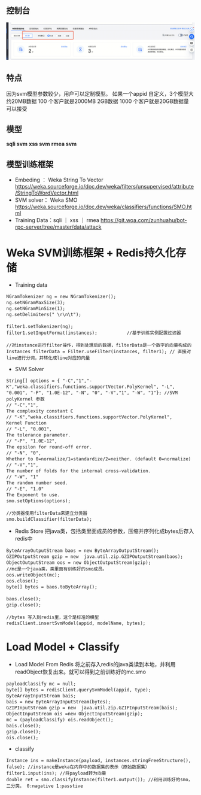 ## 控制台
![alt text](image.png)

## 特点
因为svm模型参数较少，用户可以定制模型。
如果一个appid 自定义，3个模型大约20MB数据
100 个客户就是2000MB  2GB数据
1000 个客户就是20GB数据量 可以接受

## 模型 
**sqli svm**
**xss svm**
**rmea svm**

## 模型训练框架
- Embeding ： Weka String To Vector
https://weka.sourceforge.io/doc.dev/weka/filters/unsupervised/attribute/StringToWordVector.html
- SVM solver： Weka SMO
https://weka.sourceforge.io/doc.dev/weka/classifiers/functions/SMO.html
- Training Data：sqli ｜ xss ｜ rmea
https://git.woa.com/zunhuahu/bot-rpc-server/tree/master/data/attack

# Weka SVM训练框架 + Redis持久化存储

- Training data
``` 
NGramTokenizer ng = new NGramTokenizer();
ng.setNGramMaxSize(3);
ng.setNGramMinSize(1);
ng.setDelimiters(" \r\n\t");

filter1.setTokenizer(ng);
filter1.setInputFormat(instances);           //基于训练实例配置过滤器

//对instance进行filter操作，得到处理后的数据，filterData是一个数字的向量构成的
Instances filterData = Filter.useFilter(instances, filter1); // 直接对line进行分词，并转化成line对应的向量
```

- SVM Solver
``` 
String[] options = { "-C","1","-K","weka.classifiers.functions.supportVector.PolyKernel", "-L", "0.001", "-P", "1.0E-12", "-N", "0", "-V","1", "-W", "1"}; //SVM polyKernel 参数
// "-C","1",                                                                 The complexity constant C
// "-K","weka.classifiers.functions.supportVector.PolyKernel",               Kernel Function
// "-L", "0.001",                                                            The tolerance parameter.
// "-P", "1.0E-12",                                                          The epsilon for round-off error.
// "-N", "0",                                                                Whether to 0=normalize/1=standardize/2=neither. (default 0=normalize)
// "-V","1",                                                                 The number of folds for the internal cross-validation.
// "-W", "1"                                                                 The random number seed. 
// "-E", "1.0"                                                               The Exponent to use.
smo.setOptions(options);

//分类器使用filterData来建立分类器
smo.buildClassifier(filterData);
```

- Redis Store
把java类，包括类里面成员的参数，压缩并序列化成bytes后存入redis中
``` 
ByteArrayOutputStream baos = new ByteArrayOutputStream();
GZIPOutputStream gzip = new  java.util.zip.GZIPOutputStream(baos);
ObjectOutputStream oos = new ObjectOutputStream(gzip);
//mc是一个java类，类里面有训练好的smo成员。
oos.writeObject(mc); 
oos.close();
byte[] bytes = baos.toByteArray();

baos.close();
gzip.close();

//bytes 写入到redis里，这个是标准的模型
redisClient.insertSvmModel(appid, modelName, bytes);
```

# Load Model + Classify

- Load Model From Redis
将之前存入redis的java类读到本地，并利用readObject恢复出来。就可以得到之前训练好的mc.smo
``` 
payloadClassify mc = null;
byte[] bytes = redisClient.querySvmModel(appid, type);
ByteArrayInputStream bais;
bais = new ByteArrayInputStream(bytes);
GZIPInputStream gzip = new  java.util.zip.GZIPInputStream(bais);
ObjectInputStream ois =new ObjectInputStream(gzip);
mc = (payloadClassify) ois.readObject();
bais.close();
gzip.close();
ois.close();
```
- classify
``` 
Instance ins = makeInstance(payload, instances.stringFreeStructure(), false); //instance是weka在内存中的数据集的表示（原始数据集）
filter1.input(ins); //将payload转为向量
double ret = smo.classifyInstance(filter1.output()); //利用训练好的smo，二分类。 0:nagative 1:passtive
```




